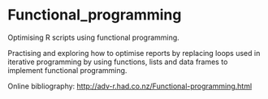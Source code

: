 # Functional_programming
Optimising R scripts using functional programming.

Practising and exploring how to optimise reports by replacing loops used in iterative programming by using functions, lists and data frames to implement functional programming.

Online bibliography:
<http://adv-r.had.co.nz/Functional-programming.html>



